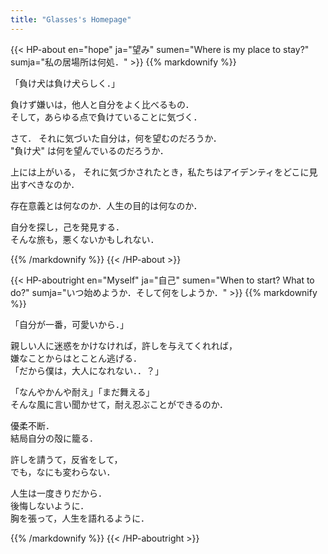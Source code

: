 ```yaml
---
title: "Glasses's Homepage"
---
```


{{< HP-about en="hope" ja="望み" sumen="Where is my place to stay?" sumja="私の居場所は何処．" >}}
{{% markdownify %}}

「負け犬は負け犬らしく．」  

負けず嫌いは，他人と自分をよく比べるもの．  
そして，あらゆる点で負けていることに気づく．  

さて．
それに気づいた自分は，何を望むのだろうか．  
"負け犬" は何を望んでいるのだろうか．  

上には上がいる，
それに気づかされたとき，私たちはアイデンティをどこに見出すべきなのか．  

存在意義とは何なのか．人生の目的は何なのか．  

自分を探し，己を発見する．  
そんな旅も，悪くないかもしれない．  

{{% /markdownify %}}
{{< /HP-about >}}




{{< HP-aboutright en="Myself" ja="自己" sumen="When to start? What to do?" sumja="いつ始めようか．そして何をしようか．" >}}
{{% markdownify %}}

「自分が一番，可愛いから．」  

親しい人に迷惑をかけなければ，許しを与えてくれれば，  
嫌なことからはとことん逃げる．  
「だから僕は，大人になれない．．？」  

「なんやかんや耐え」「まだ舞える」  
そんな風に言い聞かせて，耐え忍ぶことができるのか．  

優柔不断．  
結局自分の殻に籠る．  

許しを請うて，反省をして，  
でも，なにも変わらない．  

人生は一度きりだから．  
後悔しないように．  
胸を張って，人生を語れるように．  

{{% /markdownify %}}
{{< /HP-aboutright >}}